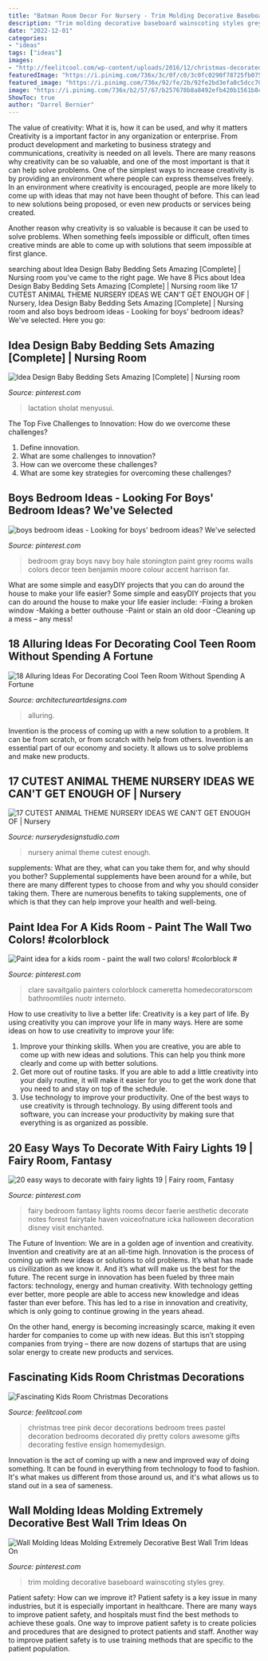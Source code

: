 ```yaml
---
title: "Batman Room Decor For Nursery - Trim Molding Decorative Baseboard Wainscoting Styles Grey"
description: "Trim molding decorative baseboard wainscoting styles grey"
date: "2022-12-01"
categories:
- "ideas"
tags: ["ideas"]
images:
- "http://feelitcool.com/wp-content/uploads/2016/12/christmas-decorated-kids-rooms12.png"
featuredImage: "https://i.pinimg.com/736x/3c/0f/c0/3c0fc0290f78725fb075a6d8e962b5f4.jpg"
featured_image: "https://i.pinimg.com/736x/92/fe/2b/92fe2bd3efa0c5dcc709bf9aae75c7e7.jpg"
image: "https://i.pinimg.com/736x/b2/57/67/b257678b8a8492efb420b1561b8c25f5--gray-boys-rooms-gray-living-rooms.jpg"
ShowToc: true
author: "Darrel Bernier"
---
```



The value of creativity: What it is, how it can be used, and why it matters
Creativity is a important factor in any organization or enterprise. From product development and marketing to business strategy and communications, creativity is needed on all levels. There are many reasons why creativity can be so valuable, and one of the most important is that it can help solve problems.
One of the simplest ways to increase creativity is by providing an environment where people can express themselves freely. In an environment where creativity is encouraged, people are more likely to come up with ideas that may not have been thought of before. This can lead to new solutions being proposed, or even new products or services being created.

Another reason why creativity is so valuable is because it can be used to solve problems. When something feels impossible or difficult, often times creative minds are able to come up with solutions that seem impossible at first glance.

	

		
searching about Idea Design Baby Bedding Sets Amazing [Complete] | Nursing room you've came to the right page. We have 8 Pics about Idea Design Baby Bedding Sets Amazing [Complete] | Nursing room like 17 CUTEST ANIMAL THEME NURSERY IDEAS WE CAN&#039;T GET ENOUGH OF | Nursery, Idea Design Baby Bedding Sets Amazing [Complete] | Nursing room and also boys bedroom ideas - Looking for boys&#039; bedroom ideas? We&#039;ve selected. Here you go:
		
    
## Idea Design Baby Bedding Sets Amazing [Complete] | Nursing Room

<img loading=lazy src="https://i.pinimg.com/736x/3c/0f/c0/3c0fc0290f78725fb075a6d8e962b5f4.jpg" onerror="this.onerror=null;this.src='https://tse4.mm.bing.net/th?id=OIP.7GIi3lhEqdTKUq_-9WWfzgHaJ6&amp;pid=15.1';" alt="Idea Design Baby Bedding Sets Amazing [Complete] | Nursing room">

_Source: pinterest.com_

>lactation sholat menyusui. 

	

The Top Five Challenges to Innovation: How do we overcome these challenges?
1. Define innovation.
2. What are some challenges to innovation? 
3. How can we overcome these challenges? 
4. What are some key strategies for overcoming these challenges?

    
## Boys Bedroom Ideas - Looking For Boys&#039; Bedroom Ideas? We&#039;ve Selected

<img loading=lazy src="https://i.pinimg.com/736x/b2/57/67/b257678b8a8492efb420b1561b8c25f5--gray-boys-rooms-gray-living-rooms.jpg" onerror="this.onerror=null;this.src='https://tse2.mm.bing.net/th?id=OIP.t3wIb2SRN3arwPi4R5sd4wHaLE&amp;pid=15.1';" alt="boys bedroom ideas - Looking for boys&#039; bedroom ideas? We&#039;ve selected">

_Source: pinterest.com_

>bedroom gray boys navy boy hale stonington paint grey rooms walls colors decor teen benjamin moore colour accent harrison far. 

	

What are some simple and easyDIY projects that you can do around the house to make your life easier?
Some simple and easyDIY projects that you can do around the house to make your life easier include: 
-Fixing a broken window 
-Making a better outhouse 
-Paint or stain an old door 
-Cleaning up a mess – any mess!

    
## 18 Alluring Ideas For Decorating Cool Teen Room Without Spending A Fortune

<img loading=lazy src="https://www.architectureartdesigns.com/wp-content/uploads/2017/08/12-28.jpg" onerror="this.onerror=null;this.src='https://tse4.mm.bing.net/th?id=OIP.n3JcsMIsoJslgE0tOuo44wHaFw&amp;pid=15.1';" alt="18 Alluring Ideas For Decorating Cool Teen Room Without Spending A Fortune">

_Source: architectureartdesigns.com_

>alluring. 

	

Invention is the process of coming up with a new solution to a problem. It can be from scratch, or from scratch with help from others. Invention is an essential part of our economy and society. It allows us to solve problems and make new products.

    
## 17 CUTEST ANIMAL THEME NURSERY IDEAS WE CAN&#039;T GET ENOUGH OF | Nursery

<img loading=lazy src="https://www.nurserydesignstudio.com/wp-content/uploads/2020/11/ANIMAL-THEME-NURSERY-8.png" onerror="this.onerror=null;this.src='https://tse1.mm.bing.net/th?id=OIP.j8Wtkr_czYo-eP8VkmsWVQHaLH&amp;pid=15.1';" alt="17 CUTEST ANIMAL THEME NURSERY IDEAS WE CAN&#039;T GET ENOUGH OF | Nursery">

_Source: nurserydesignstudio.com_

>nursery animal theme cutest enough. 

	

supplements: What are they, what can you take them for, and why should you bother?
Supplemental supplements have been around for a while, but there are many different types to choose from and why you should consider taking them. There are numerous benefits to taking supplements, one of which is that they can help improve your health and well-being.

    
## Paint Idea For A Kids Room - Paint The Wall Two Colors! #colorblock #

<img loading=lazy src="https://i.pinimg.com/736x/92/fe/2b/92fe2bd3efa0c5dcc709bf9aae75c7e7.jpg" onerror="this.onerror=null;this.src='https://tse1.mm.bing.net/th?id=OIP.jvrlEEHVj3ly6RRe99wjMAHaJT&amp;pid=15.1';" alt="Paint idea for a kids room - paint the wall two colors! #colorblock #">

_Source: pinterest.com_

>clare savaitgalio painters colorblock cameretta homedecoratorscom bathroomtiles nuotr interneto. 

	

How to use creativity to live a better life:
Creativity is a key part of life. By using creativity you can improve your life in many ways. Here are some ideas on how to use creativity to improve your life: 
1. Improve your thinking skills. When you are creative, you are able to come up with new ideas and solutions. This can help you think more clearly and come up with better solutions. 
2. Get more out of routine tasks. If you are able to add a little creativity into your daily routine, it will make it easier for you to get the work done that you need to and stay on top of the schedule. 
3. Use technology to improve your productivity. One of the best ways to use creativity is through technology. By using different tools and software, you can increase your productivity by making sure that everything is as organized as possible. 

    
## 20 Easy Ways To Decorate With Fairy Lights 19 | Fairy Room, Fantasy

<img loading=lazy src="https://i.pinimg.com/736x/cc/de/8a/ccde8a0d88844bbac1159d318aa43499.jpg" onerror="this.onerror=null;this.src='https://tse2.mm.bing.net/th?id=OIP.sNFlVsvZKfETC9AM2Ki1rwHaKJ&amp;pid=15.1';" alt="20 easy ways to decorate with fairy lights 19 | Fairy room, Fantasy">

_Source: pinterest.com_

>fairy bedroom fantasy lights rooms decor faerie aesthetic decorate notes forest fairytale haven voiceofnature icka halloween decoration disney visit enchanted. 

	

The Future of Invention: We are in a golden age of invention and creativity.
Invention and creativity are at an all-time high. Innovation is the process of coming up with new ideas or solutions to old problems. It’s what has made us civilization as we know it. And it’s what will make us the best for the future.
The recent surge in innovation has been fueled by three main factors: technology, energy and human creativity. With technology getting ever better, more people are able to access new knowledge and ideas faster than ever before. This has led to a rise in innovation and creativity, which is only going to continue growing in the years ahead.

On the other hand, energy is becoming increasingly scarce, making it even harder for companies to come up with new ideas. But this isn’t stopping companies from trying – there are now dozens of startups that are using solar energy to create new products and services.

    
## Fascinating Kids Room Christmas Decorations

<img loading=lazy src="http://feelitcool.com/wp-content/uploads/2016/12/christmas-decorated-kids-rooms12.png" onerror="this.onerror=null;this.src='https://tse3.mm.bing.net/th?id=OIP.gQ1STYRh0mjpb09b-QiYmgHaLJ&amp;pid=15.1';" alt="Fascinating Kids Room Christmas Decorations">

_Source: feelitcool.com_

>christmas tree pink decor decorations bedroom trees pastel decoration bedrooms decorated diy pretty colors awesome gifts decorating festive ensign homemydesign. 

	

Innovation is the act of coming up with a new and improved way of doing something. It can be found in everything from technology to food to fashion. It's what makes us different from those around us, and it's what allows us to stand out in a sea of sameness.

    
## Wall Molding Ideas Molding Extremely Decorative Best Wall Trim Ideas On

<img loading=lazy src="https://i.pinimg.com/736x/3b/35/77/3b35778203eea329d9209b1e641b57db.jpg" onerror="this.onerror=null;this.src='https://tse1.mm.bing.net/th?id=OIP.EKTm0seL1SDcP8_GWSinrwHaJ5&amp;pid=15.1';" alt="Wall Molding Ideas Molding Extremely Decorative Best Wall Trim Ideas On">

_Source: pinterest.com_

>trim molding decorative baseboard wainscoting styles grey. 

	

Patient safety: How can we improve it?
Patient safety is a key issue in many industries, but it is especially important in healthcare. There are many ways to improve patient safety, and hospitals must find the best methods to achieve these goals. One way to improve patient safety is to create policies and procedures that are designed to protect patients and staff. Another way to improve patient safety is to use training methods that are specific to the patient population.

